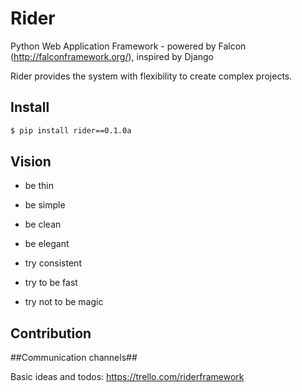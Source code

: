 Rider
=====
Python Web Application Framework - powered by Falcon (http://falconframework.org/), inspired by Django

Rider provides the system with flexibility to create complex projects.

Install
-------

```bash
$ pip install rider==0.1.0a
```

Vision
------
* be thin
* be simple
* be clean
* be elegant

* try consistent
* try to be fast
* try not to be magic

Contribution
------------

##Communication channels##

Basic ideas and todos:
https://trello.com/riderframework
